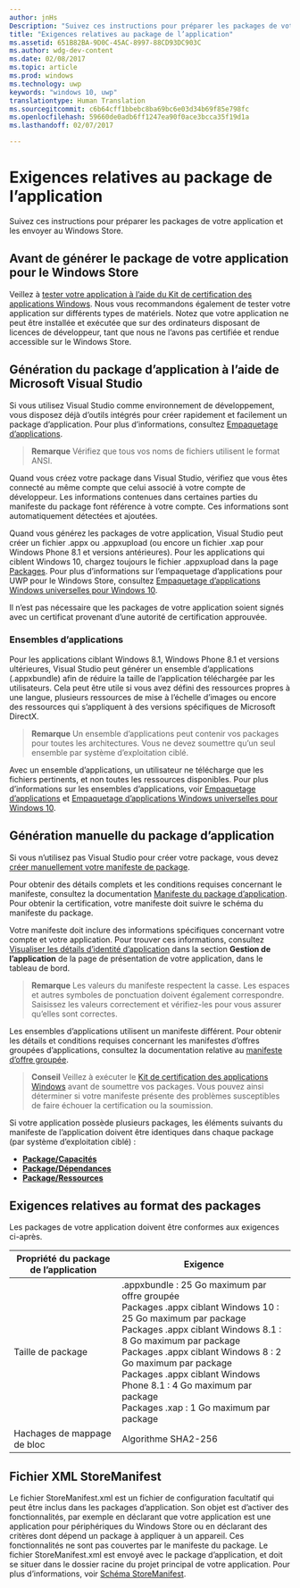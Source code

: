 ```yaml
---
author: jnHs
Description: "Suivez ces instructions pour préparer les packages de votre application et les envoyer au Windows Store."
title: "Exigences relatives au package de l’application"
ms.assetid: 651B82BA-9D0C-45AC-8997-88CD93DC903C
ms.author: wdg-dev-content
ms.date: 02/08/2017
ms.topic: article
ms.prod: windows
ms.technology: uwp
keywords: "windows 10, uwp"
translationtype: Human Translation
ms.sourcegitcommit: c6b64cff1bbebc8ba69bc6e03d34b69f85e798fc
ms.openlocfilehash: 59660de0adb6ff1247ea90f0ace3bcca35f19d1a
ms.lasthandoff: 02/07/2017

---
```


# <a name="app-package-requirements"></a>Exigences relatives au package de l’application

Suivez ces instructions pour préparer les packages de votre application et les envoyer au Windows Store.

## <a name="before-you-build-your-apps-package-for-the-windows-store"></a>Avant de générer le package de votre application pour le Windows Store

Veillez à [tester votre application à l’aide du Kit de certification des applications Windows](https://msdn.microsoft.com/library/windows/apps/mt186449). Nous vous recommandons également de tester votre application sur différents types de matériels. Notez que votre application ne peut être installée et exécutée que sur des ordinateurs disposant de licences de développeur, tant que nous ne l’avons pas certifiée et rendue accessible sur le Windows Store.

## <a name="building-the-app-package-using-microsoft-visual-studio"></a>Génération du package d’application à l’aide de Microsoft Visual Studio

Si vous utilisez Visual Studio comme environnement de développement, vous disposez déjà d’outils intégrés pour créer rapidement et facilement un package d’application. Pour plus d’informations, consultez [Empaquetage d’applications](https://msdn.microsoft.com/library/windows/apps/mt270969).

> **Remarque**  Vérifiez que tous vos noms de fichiers utilisent le format ANSI. 


Quand vous créez votre package dans Visual Studio, vérifiez que vous êtes connecté au même compte que celui associé à votre compte de développeur. Les informations contenues dans certaines parties du manifeste du package font référence à votre compte. Ces informations sont automatiquement détectées et ajoutées.

Quand vous générez les packages de votre application, Visual Studio peut créer un fichier .appx ou .appxupload (ou encore un fichier .xap pour Windows Phone 8.1 et versions antérieures). Pour les applications qui ciblent Windows 10, chargez toujours le fichier .appxupload dans la page [Packages](upload-app-packages.md). Pour plus d’informations sur l’empaquetage d’applications pour UWP pour le Windows Store, consultez [Empaquetage d’applications Windows universelles pour Windows 10](http://go.microsoft.com/fwlink/p/?LinkId=620193 ).

Il n’est pas nécessaire que les packages de votre application soient signés avec un certificat provenant d’une autorité de certification approuvée.

### <a name="app-bundles"></a>Ensembles d’applications

Pour les applications ciblant Windows 8.1, Windows Phone 8.1 et versions ultérieures, Visual Studio peut générer un ensemble d’applications (.appxbundle) afin de réduire la taille de l’application téléchargée par les utilisateurs. Cela peut être utile si vous avez défini des ressources propres à une langue, plusieurs ressources de mise à l’échelle d’images ou encore des ressources qui s’appliquent à des versions spécifiques de Microsoft DirectX.

> **Remarque**  Un ensemble d’applications peut contenir vos packages pour toutes les architectures. Vous ne devez soumettre qu’un seul ensemble par système d’exploitation ciblé.


Avec un ensemble d’applications, un utilisateur ne télécharge que les fichiers pertinents, et non toutes les ressources disponibles. Pour plus d’informations sur les ensembles d’applications, voir [Empaquetage d’applications](https://msdn.microsoft.com/library/windows/apps/mt270969) et [Empaquetage d’applications Windows universelles pour Windows 10](http://go.microsoft.com/fwlink/p/?LinkId=620193 ).

## <a name="building-the-app-package-manually"></a>Génération manuelle du package d’application

Si vous n’utilisez pas Visual Studio pour créer votre package, vous devez [créer manuellement votre manifeste de package](https://msdn.microsoft.com/library/windows/apps/br211476).

Pour obtenir des détails complets et les conditions requises concernant le manifeste, consultez la documentation [Manifeste du package d’application](https://msdn.microsoft.com/library/windows/apps/br211474). Pour obtenir la certification, votre manifeste doit suivre le schéma du manifeste du package.

Votre manifeste doit inclure des informations spécifiques concernant votre compte et votre application. Pour trouver ces informations, consultez [Visualiser les détails d’identité d’application](view-app-identity-details.md) dans la section **Gestion de l’application** de la page de présentation de votre application, dans le tableau de bord.

> **Remarque**  Les valeurs du manifeste respectent la casse. Les espaces et autres symboles de ponctuation doivent également correspondre. Saisissez les valeurs correctement et vérifiez-les pour vous assurer qu’elles sont correctes.


Les ensembles d’applications utilisent un manifeste différent. Pour obtenir les détails et conditions requises concernant les manifestes d’offres groupées d’applications, consultez la documentation relative au [manifeste d’offre groupée](https://msdn.microsoft.com/library/windows/apps/dn263089).

> **Conseil**  Veillez à exécuter le [Kit de certification des applications Windows](https://msdn.microsoft.com/library/windows/apps/mt186449) avant de soumettre vos packages. Vous pouvez ainsi déterminer si votre manifeste présente des problèmes susceptibles de faire échouer la certification ou la soumission.


Si votre application possède plusieurs packages, les éléments suivants du manifeste de l’application doivent être identiques dans chaque package (par système d’exploitation ciblé) :

-   [**Package/Capacités**](https://msdn.microsoft.com/library/windows/apps/br211422)
-   [**Package/Dépendances**](https://msdn.microsoft.com/library/windows/apps/br211428)
-   [**Package/Ressources**](https://msdn.microsoft.com/library/windows/apps/br211462)

## <a name="package-format-requirements"></a>Exigences relatives au format des packages

Les packages de votre application doivent être conformes aux exigences ci-après.

| Propriété du package de l’application | Exigence                                                          |
|----------------------|----------------------------------------------------------------------|
| Taille de package         | .appxbundle : 25 Go maximum par offre groupée <br>Packages .appx ciblant Windows 10 : 25 Go maximum par package<br>Packages .appx ciblant Windows 8.1 : 8 Go maximum par package <br> Packages .appx ciblant Windows 8 : 2 Go maximum par package <br> Packages .appx ciblant Windows Phone 8.1 : 4 Go maximum par package <br> Packages .xap : 1 Go maximum par package                                                                           |
| Hachages de mappage de bloc     | Algorithme SHA2-256                                                   |
 

## <a name="storemanifest-xml-file"></a>Fichier XML StoreManifest

Le fichier StoreManifest.xml est un fichier de configuration facultatif qui peut être inclus dans les packages d’application. Son objet est d’activer des fonctionnalités, par exemple en déclarant que votre application est une application pour périphériques du Windows Store ou en déclarant des critères dont dépend un package à appliquer à un appareil. Ces fonctionnalités ne sont pas couvertes par le manifeste du package. Le fichier StoreManifest.xml est envoyé avec le package d’application, et doit se situer dans le dossier racine du projet principal de votre application. Pour plus d’informations, voir [Schéma StoreManifest](https://msdn.microsoft.com/library/windows/apps/mt617325).

 

 





